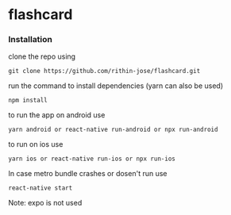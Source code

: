 # flashcard
### Installation
clone the repo using

	git clone https://github.com/rithin-jose/flashcard.git

run the command to install dependencies (yarn can also be used)

	npm install


to run the app on android use

	yarn android or react-native run-android or npx run-android

to run on ios use

	yarn ios or react-native run-ios or npx run-ios

In case metro bundle crashes or dosen't run use

	react-native start


Note: expo is not used

